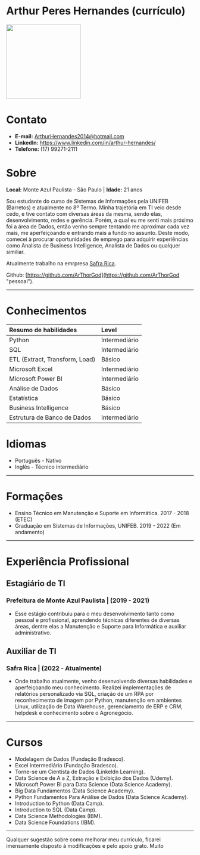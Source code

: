 # Arthur Peres Hernandes (currículo)


<img src="https://i.imgur.com/rRGiaFO.jpg" style="width:200px;"/>

# Contato

* **E-mail:** ArthurHernandes2014@hotmail.com
* **Linkedln:** https://www.linkedin.com/in/arthur-hernandes/
* **Telefone:** (17) 99271-2111


# Sobre

**Local:** Monte Azul Paulista - São Paulo | **Idade:** 21 anos

Sou estudante do curso de Sistemas de Informações pela UNIFEB (Barretos) e atualmente no 8º Termo. Minha trajetória em TI veio desde cedo, e tive contato com diversas áreas da mesma, sendo elas, desenvolvimento, redes e gerência. Porém, a qual eu me senti mais próximo foi a área de Dados, então venho sempre tentando me aproximar cada vez mais, me aperfeiçoando e entrando mais a fundo no assunto. Deste modo, comecei à procurar oportunidades de emprego para adquirir experiências como Analista de Business Intelligence, Analista de Dados ou qualquer similiar.

Atualmente trabalho na emrpresa [Safra Rica](https://www.safrarica.com.br "Link").

Github: [https://github.com/ArThorGod](https://github.com/ArThorGod "pessoal"). 




---



# Conhecimentos


| **Resumo de habilidades**       | Level         |
|:--------------------------------|:--------------|
| Python                          | Intermediário |
| SQL                             | Intermediário | 
| ETL (Extract, Transform, Load)  | Básico        |
| Microsoft Excel                 | Intermediário |
| Microsoft Power BI              | Intermediário |
| Análise de Dados                | Básico        |
| Estatística                     | Básico        |
| Business Intelligence           | Básico        |
| Estrutura de Banco de Dados     | Intermediário |


# Idiomas 

* Português - Nativo
* Inglês - Técnico intermediário



---



# Formações

* Ensino Técnico em Manutenção e Suporte em Informática. 2017 - 2018 (ETEC)
* Graduação em Sistemas de Informações, UNIFEB. 2019 - 2022 (Em andamento)


---



# Experiência Profissional

## Estagiário de TI 
### Prefeitura de Monte Azul Paulista | (2019 - 2021)
* Esse estágio contribuiu para o meu desenvolvimento tanto como pessoal e profissional, aprendendo técnicas diferentes de diversas áreas, dentre elas a Manutenção e Suporte para Informática e auxiliar administrativo.

## Auxiliar de TI  
### Safra Rica | (2022 - Atualmente)
* Onde trabalho atualmente, venho desenvolvendo diversas habilidades e aperfeiçoando meu conhecimento. Realizei implementações de relatórios personalizado via SQL, criação de um RPA por reconhecimento de imagem por Python, manutenção em ambientes Linux, utilização de Data Warehouse, gerenciamento de ERP e CRM, helpdesk e conhecimento sobre o Agronegócio.



---



# Cursos
* Modelagem de Dados (Fundação Bradesco).
* Excel Intermediário (Fundação Bradesco).
* Torne-se um Cientista de Dados (Linkeldn Learning).
* Data Science de A a Z, Extração e Exibição dos Dados (Udemy).
* Microsoft Power BI para Data Science (Data Science Academy).
* Big Data Fundamentos (Data Science Academy).
* Python Fundamentos Para Análise de Dados (Data Science Academy).
* Introduction to Python (Data Camp).
* Introduction to SQL (Data Camp).
* Data Science Methodologies (IBM).
* Data Science Foundations (IBM).



---



Qualquer sugestão sobre como melhorar meu currículo, ficarei imensamente disposto à modificações e pelo apoio grato. Muito




 

